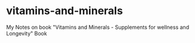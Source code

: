 # vitamins-and-minerals
My Notes on book "Vitamins and Minerals - Supplements for wellness and Longevity" Book
